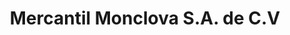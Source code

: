 ---
title: "Mercantil Monclova S.A. de C.V"
url: /monclova/mercantil-monclova-s-a-de-c-v/
shop: coche
---